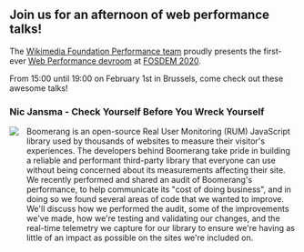 ## Join us for an afternoon of web performance talks!

The [Wikimedia Foundation Performance team](https://www.mediawiki.org/wiki/Wikimedia_Performance_Team) proudly presents the first-ever [Web Performance devroom](https://fosdem.org/2020/schedule/track/web_performance/) at [FOSDEM 2020](https://fosdem.org/2020/).

From 15:00 until 19:00 on February 1st in Brussels, come check out these awesome talks!

### Nic Jansma - Check Yourself Before You Wreck Yourself

<div style="display: grid; column-gap: 1em;">
<div style="grid-column-start: 1;">  
<img class="speaker"  src="https://fosdem.org/2020/schedule/speaker/nic_jansma/68dbe48424f9ca23a1a03bad4aec643c9f69a0085fafe6909fe70f5b6838308a.jpg">
  </div>
  <div style="grid-column-start: 2;">   
Boomerang is an open-source Real User Monitoring (RUM) JavaScript library used by thousands of websites to measure their visitor's experiences. The developers behind Boomerang take pride in building a reliable and performant third-party library that everyone can use without being concerned about its measurements affecting their site. We recently performed and shared an audit of Boomerang's performance, to help communicate its "cost of doing business", and in doing so we found several areas of code that we wanted to improve. We'll discuss how we performed the audit, some of the improvements we've made, how we're testing and validating our changes, and the real-time telemetry we capture for our library to ensure we're having as little of an impact as possible on the sites we're included on.
</div>
</div>
